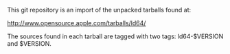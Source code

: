 This git repository is an import of the unpacked tarballs found at:

http://www.opensource.apple.com/tarballs/ld64/

The sources found in each tarball are tagged with two tags:
ld64-$VERSION and $VERSION.
